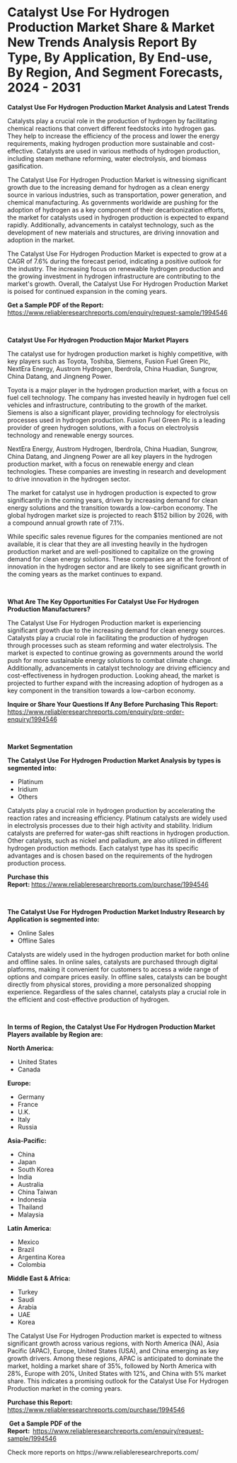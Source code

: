 <p><h1>Catalyst Use For Hydrogen Production Market Share & Market New Trends Analysis Report By Type, By Application, By End-use, By Region, And Segment Forecasts, 2024 - 2031</h1></p><p><strong>Catalyst Use For Hydrogen Production Market Analysis and Latest Trends</strong></p>
<p><p>Catalysts play a crucial role in the production of hydrogen by facilitating chemical reactions that convert different feedstocks into hydrogen gas. They help to increase the efficiency of the process and lower the energy requirements, making hydrogen production more sustainable and cost-effective. Catalysts are used in various methods of hydrogen production, including steam methane reforming, water electrolysis, and biomass gasification.</p><p>The Catalyst Use For Hydrogen Production Market is witnessing significant growth due to the increasing demand for hydrogen as a clean energy source in various industries, such as transportation, power generation, and chemical manufacturing. As governments worldwide are pushing for the adoption of hydrogen as a key component of their decarbonization efforts, the market for catalysts used in hydrogen production is expected to expand rapidly. Additionally, advancements in catalyst technology, such as the development of new materials and structures, are driving innovation and adoption in the market.</p><p>The Catalyst Use For Hydrogen Production Market is expected to grow at a CAGR of 7.6% during the forecast period, indicating a positive outlook for the industry. The increasing focus on renewable hydrogen production and the growing investment in hydrogen infrastructure are contributing to the market's growth. Overall, the Catalyst Use For Hydrogen Production Market is poised for continued expansion in the coming years.</p></p>
<p><strong>Get a Sample PDF of the Report:&nbsp;</strong> <a href="https://www.reliableresearchreports.com/enquiry/request-sample/1994546">https://www.reliableresearchreports.com/enquiry/request-sample/1994546</a></p>
<p>&nbsp;</p>
<p><strong>Catalyst Use For Hydrogen Production Major Market Players</strong></p>
<p><p>The catalyst use for hydrogen production market is highly competitive, with key players such as Toyota, Toshiba, Siemens, Fusion Fuel Green Plc, NextEra Energy, Austrom Hydrogen, Iberdrola, China Huadian, Sungrow, China Datang, and Jingneng Power. </p><p>Toyota is a major player in the hydrogen production market, with a focus on fuel cell technology. The company has invested heavily in hydrogen fuel cell vehicles and infrastructure, contributing to the growth of the market. Siemens is also a significant player, providing technology for electrolysis processes used in hydrogen production. Fusion Fuel Green Plc is a leading provider of green hydrogen solutions, with a focus on electrolysis technology and renewable energy sources. </p><p>NextEra Energy, Austrom Hydrogen, Iberdrola, China Huadian, Sungrow, China Datang, and Jingneng Power are all key players in the hydrogen production market, with a focus on renewable energy and clean technologies. These companies are investing in research and development to drive innovation in the hydrogen sector. </p><p>The market for catalyst use in hydrogen production is expected to grow significantly in the coming years, driven by increasing demand for clean energy solutions and the transition towards a low-carbon economy. The global hydrogen market size is projected to reach $152 billion by 2026, with a compound annual growth rate of 7.1%.</p><p>While specific sales revenue figures for the companies mentioned are not available, it is clear that they are all investing heavily in the hydrogen production market and are well-positioned to capitalize on the growing demand for clean energy solutions. These companies are at the forefront of innovation in the hydrogen sector and are likely to see significant growth in the coming years as the market continues to expand.</p></p>
<p>&nbsp;</p>
<p><strong>What Are The Key Opportunities For Catalyst Use For Hydrogen Production Manufacturers?</strong></p>
<p><p>The Catalyst Use For Hydrogen Production market is experiencing significant growth due to the increasing demand for clean energy sources. Catalysts play a crucial role in facilitating the production of hydrogen through processes such as steam reforming and water electrolysis. The market is expected to continue growing as governments around the world push for more sustainable energy solutions to combat climate change. Additionally, advancements in catalyst technology are driving efficiency and cost-effectiveness in hydrogen production. Looking ahead, the market is projected to further expand with the increasing adoption of hydrogen as a key component in the transition towards a low-carbon economy.</p></p>
<p><strong>Inquire or Share Your Questions If Any Before Purchasing This Report:</strong> <a href="https://www.reliableresearchreports.com/enquiry/pre-order-enquiry/1994546">https://www.reliableresearchreports.com/enquiry/pre-order-enquiry/1994546</a></p>
<p>&nbsp;</p>
<p><strong>Market Segmentation</strong></p>
<p><strong>The Catalyst Use For Hydrogen Production Market Analysis by types is segmented into:</strong></p>
<p><ul><li>Platinum</li><li>Iridium</li><li>Others</li></ul></p>
<p><p>Catalysts play a crucial role in hydrogen production by accelerating the reaction rates and increasing efficiency. Platinum catalysts are widely used in electrolysis processes due to their high activity and stability. Iridium catalysts are preferred for water-gas shift reactions in hydrogen production. Other catalysts, such as nickel and palladium, are also utilized in different hydrogen production methods. Each catalyst type has its specific advantages and is chosen based on the requirements of the hydrogen production process.</p></p>
<p><strong>Purchase this Report:&nbsp;</strong><a href="https://www.reliableresearchreports.com/purchase/1994546">https://www.reliableresearchreports.com/purchase/1994546</a></p>
<p>&nbsp;</p>
<p><strong>The Catalyst Use For Hydrogen Production Market Industry Research by Application is segmented into:</strong></p>
<p><ul><li>Online Sales</li><li>Offline Sales</li></ul></p>
<p><p>Catalysts are widely used in the hydrogen production market for both online and offline sales. In online sales, catalysts are purchased through digital platforms, making it convenient for customers to access a wide range of options and compare prices easily. In offline sales, catalysts can be bought directly from physical stores, providing a more personalized shopping experience. Regardless of the sales channel, catalysts play a crucial role in the efficient and cost-effective production of hydrogen.</p></p>
<p>&nbsp;</p>
<p><strong>In terms of Region, the Catalyst Use For Hydrogen Production Market Players available by Region are:</strong></p>
<p>
    <p> <strong> North America: </strong>
        <ul>
            <li>United States</li>
            <li>Canada</li>
        </ul>
        </p> 
    <p> <strong> Europe: </strong>
        <ul>
            <li>Germany</li>
            <li>France</li>
            <li>U.K.</li>
            <li>Italy</li>
            <li>Russia</li>
        </ul>
        </p> 
    <p> <strong> Asia-Pacific: </strong>
        <ul>
            <li>China</li>
            <li>Japan</li>
            <li>South Korea</li>
            <li>India</li>
            <li>Australia</li>
            <li>China Taiwan</li>
            <li>Indonesia</li>
            <li>Thailand</li>
            <li>Malaysia</li>
        </ul>
        </p> 
    <p> <strong> Latin America: </strong>
        <ul>
            <li>Mexico</li>
            <li>Brazil</li>
            <li>Argentina Korea</li>
            <li>Colombia</li>
        </ul>
        </p> 
    <p> <strong> Middle East & Africa: </strong>
        <ul>
            <li>Turkey</li>
            <li>Saudi</li>
            <li>Arabia</li>
            <li>UAE</li>
            <li>Korea</li>
        </ul>
    </p>
    </p>
<p><p>The Catalyst Use For Hydrogen Production market is expected to witness significant growth across various regions, with North America (NA), Asia Pacific (APAC), Europe, United States (USA), and China emerging as key growth drivers. Among these regions, APAC is anticipated to dominate the market, holding a market share of 35%, followed by North America with 28%, Europe with 20%, United States with 12%, and China with 5% market share. This indicates a promising outlook for the Catalyst Use For Hydrogen Production market in the coming years.</p></p>
<p><strong>Purchase this Report: </strong><a href="https://www.reliableresearchreports.com/purchase/1994546">https://www.reliableresearchreports.com/purchase/1994546</a></p>
<p>&nbsp;<strong>Get a Sample PDF of the Report:&nbsp;&nbsp;</strong><a href="https://www.reliableresearchreports.com/enquiry/request-sample/1994546">https://www.reliableresearchreports.com/enquiry/request-sample/1994546</a></p>
<p><strong></strong></p>
<p>Check more reports on https://www.reliableresearchreports.com/</p>